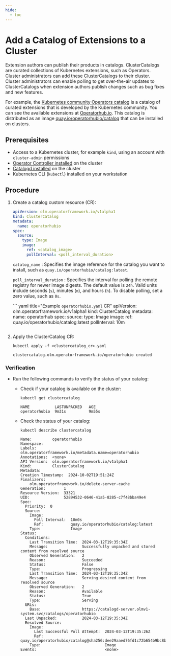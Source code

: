 ```yaml
---
hide:
  - toc
---
```


# Add a Catalog of Extensions to a Cluster

Extension authors can publish their products in catalogs.
ClusterCatalogs are curated collections of Kubernetes extensions, such as Operators.
Cluster administrators can add these ClusterCatalogs to their cluster.
Cluster administrators can enable polling to get over-the-air updates to ClusterCatalogs when extension authors publish changes such as bug fixes and new features.

For example, the [Kubernetes community Operators catalog](https://github.com/k8s-operatorhub/community-operators) is a catalog of curated extensions that is developed by the Kubernetes community.
You can see the available extensions at [Operatorhub.io](https://operatorhub.io).
This catalog is distributed as an image [quay.io/operatorhubio/catalog](https://quay.io/repository/operatorhubio/catalog?tag=latest&tab=tags) that can be installed on clusters.

## Prerequisites

* Access to a Kubernetes cluster, for example `kind`, using an account with `cluster-admin` permissions
* [Operator Controller installed](https://github.com/operator-framework/operator-controller/releases) on the cluster
* [Catalogd installed](https://github.com/operator-framework/catalogd/releases/) on the cluster
* Kubernetes CLI (`kubectl`) installed on your workstation

## Procedure

1. Create a catalog custom resource (CR):

    ``` yaml title="clustercatalog_cr.yaml"
    apiVersion: olm.operatorframework.io/v1alpha1
    kind: ClusterCatalog
    metadata:
      name: operatorhubio
    spec:
      source:
        type: Image
        image:
          ref: <catalog_image>
          pollInterval: <poll_interval_duration>
    ```

    `catalog_name`
    :   Specifies the image reference for the catalog you want to install, such as `quay.io/operatorhubio/catalog:latest`.

    `poll_interval_duration`
    :   Specifies the interval for polling the remote registry for newer image digests.
            The default value is `24h`.
            Valid units include seconds (`s`), minutes (`m`), and hours (`h`).
            To disable polling, set a zero value, such as `0s`.

    ``` yaml title="Example `operatorhubio.yaml` CR"
    apiVersion: olm.operatorframework.io/v1alpha1
    kind: ClusterCatalog
    metadata:
      name: operatorhub
    spec:
      source:
        type: Image
        image:
          ref: quay.io/operatorhubio/catalog:latest
          pollInterval: 10m
    ```

2. Apply the ClusterCatalog CR:

    ``` terminal
    kubectl apply -f <clustercatalog_cr>.yaml
    ```

    ``` text title="Example output"
    clustercatalog.olm.operatorframework.io/operatorhubio created
    ```

### Verification

* Run the following commands to verify the status of your catalog:

    * Check if your catalog is available on the cluster:

        ``` terminal
        kubectl get clustercatalog
        ```

        ``` terminal title="Example output"
        NAME           LASTUNPACKED   AGE
        operatorhubio  9m31s          9m55s
        ```

    * Check the status of your catalog:

        ``` terminal
        kubectl describe clustercatalog
        ```

        ``` terminal title="Example output"
        Name:         operatorhubio
        Namespace:
        Labels:       olm.operatorframework.io/metadata.name=operatorhubio
        Annotations:  <none>
        API Version:  olm.operatorframework.io/v1alpha1
        Kind:         ClusterCatalog
        Metadata:
        Creation Timestamp:  2024-10-02T19:51:24Z
        Finalizers:
            olm.operatorframework.io/delete-server-cache
        Generation:        1
        Resource Version:  33321
        UID:               52894532-0646-41a5-8285-c7f48bba49e4
        Spec:
          Priority:  0
          Source:
            Image:
              Poll Interval:  10m0s
              Ref:            quay.io/operatorhubio/catalog:latest
            Type:             Image
        Status:
          Conditions:
            Last Transition Time:  2024-03-12T19:35:34Z
            Message:               Successfully unpacked and stored content from resolved source
            Observed Generation:   2
            Reason:                Succeeded
            Status:                False
            Type:                  Progressing
            Last Transition Time:  2024-03-12T19:35:34Z
            Message:               Serving desired content from resolved source
            Observed Generation:   2
            Reason:                Available
            Status:                True
            Type:                  Serving
          URLs:
            Base:                  https://catalogd-server.olmv1-system.svc/catalogs/operatorhubio
          Last Unpacked:           2024-03-12T19:35:34Z
          Resolved Source:
            Image:
              Last Successful Poll Attempt:  2024-03-12T19:35:26Z
              Ref:                           quay.io/operatorhubio/catalog@sha256:dee29aaed76fd1c72b654b9bc8bebc4b48b34fd8d41ece880524dc0c3c1c55ec
            Type:                            Image
        Events:                              <none>
        ```
